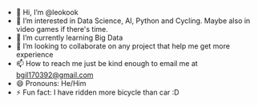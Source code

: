 - 👋 Hi, I’m @leokook
- 👀 I’m interested in Data Science, AI, Python and Cycling. Maybe also in video games if there's time. 
- 🌱 I’m currently learning Big Data
- 💞️ I’m looking to collaborate on any project that help me get more experience
- 📫 How to reach me just be kind enough to email me at bgil170392@gmail.com
- 😄 Pronouns: He/Him
- ⚡ Fun fact: I have ridden more bicycle than car :D 

<!---
leokook/leokook is a ✨ special ✨ repository because its `README.md` (this file) appears on your GitHub profile.
You can click the Preview link to take a look at your changes.
--->

